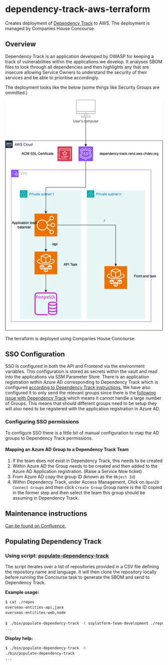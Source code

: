 # dependency-track-aws-terraform

Creates deployment of [Dependency Track](https://dependencytrack.org/) to AWS.
The deployment is managed by Companies House Concourse.

## Overview

Dependency Track is an application developed by OWASP for keeping a track of
vulnerabilities within the applications we develop. It analyses SBOM files to
look through all dependencies and then highlights any that are insecure
allowing Service Owners to understand the security of their services and be
able to prioritise accordingly.

The deployment looks like the below (some things like Security Groups are
ommitted.)

![Deployed AWS resources and network diagram](./assets/dependency-track-aws-terraform.png "Deployed AWS Resources")

The terraform is deployed using Companies House Concourse.

## SSO Configuration

SSO Is configured in both the API and Frontend via the environment variables.
This configuration is stored as secrets within the vault and read into the
applications via SSM Parameter Store. There is an application registration
within Azure AD corresponding to Dependency Track which is configured
[according to Dependency Track instructions.](https://docs.dependencytrack.org/getting-started/openidconnect-configuration/#azure-active-directory-app-registration)
We have also configured it to only send the relevant groups since there
is the
[following issue with Dependency Track](https://github.com/DependencyTrack/dependency-track/issues/2150)
which means it cannot handle a large number of Groups. This means that should
different groups need to be setup they will also need to be registered with the
application registration in Azure AD.

### Configuring SSO permissions

To configure SSO there is a little bit of manual configuration to map the AD
groups to Dependency Track permissions.

#### Mapping an Azure AD Group to a Dependency Track Team

1. If the team does not exist in Dependency Track, this needs to be created
2. Within Azure AD the Group needs to be created and then added to the Azure AD
  Application registration. (Raise a Service Now ticket)
3. From Azure AD copy the group ID (known as the `Object Id`)
4. Within Dependency Track, under Access Management, Click on
  `OpenID Connect Groups` and then click `Create Group` Group name is the
  ID copied in the former step and then select the team this group should be
  assuming in Dependency Track.

## Maintenance instructions

[Can be found on Confluence.](https://companieshouse.atlassian.net/wiki/spaces/DEV/pages/4601348098/Maintaining+Dependency+Track)

## Populating Dependency Track

### Using script: [populate-dependency-track](./bin/populate-dependency-track)

The script iterates over a list of repositories provided in a CSV file defining
the repository name and language. It will then clone the repository locally
before running the Concourse task to generate the SBOM and send to Dependency
Track.

**Example usage:**

```sh
$ cat ./repos
overseas-entities-api,java
overseas-entitites-web,node

$ ./bin/populate-dependency-track -t ssplatform-team-development ./repos
...

```

**Display help:**

```sh
$ ./bin/populate-dependency-track -h
./bin/populate-dependency-track
...
```
